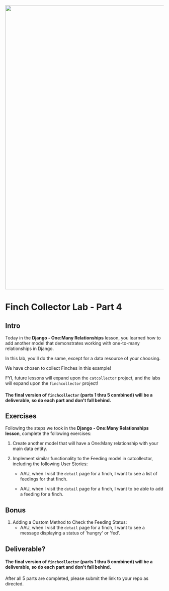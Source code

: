 <!-- {% raw %} -->
<img src="https://images.unsplash.com/photo-1600981806713-d141a32a4f7b" width="900">

# Finch Collector Lab - Part 4

## Intro

Today in the **Django - One:Many Relationships** lesson, you learned how to add another model that demonstrates working with one-to-many relationships in Django. 

In this lab, you'll do the same, except for a data resource of your choosing.

We have chosen to collect Finches in this example!

FYI, future lessons will expand upon the `catcollector` project, and the labs will expand upon the `finchcollector` project!

#### The final version of `finchcollector` (parts 1 thru 5 combined) will be a deliverable, so do each part and don't fall behind.


## Exercises

Following the steps we took in the **Django - One:Many Relationships lesson**, complete the following exercises:

1. Create another model that will have a One:Many relationship with your main data entity.

2. Implement similar functionality to the Feeding model in catcollector, including the following User Stories:
	- AAU, when I visit the `detail` page for a finch, I want to see a list of feedings for that finch.

	- AAU, when I visit the `detail` page for a finch, I want to be able to add a feeding for a finch.

## Bonus

1. Adding a Custom Method to Check the Feeding Status:
	- AAU, when I visit the `detail` page for a finch, I want to see a message displaying a status of 'hungry' or 'fed'.


## Deliverable?

#### The final version of `finchcollector` (parts 1 thru 5 combined) will be a deliverable, so do each part and don't fall behind.

After all 5 parts are completed, please submit the link to your repo as directed.
<!-- {% endraw %} -->